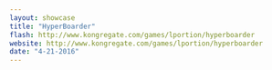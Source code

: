 ```yaml
---
layout: showcase
title: "HyperBoarder"
flash: http://www.kongregate.com/games/lportion/hyperboarder
website: http://www.kongregate.com/games/lportion/hyperboarder
date: "4-21-2016"
---
```

